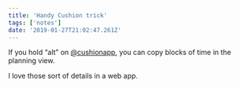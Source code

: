 ```yaml
---
title: 'Handy Cushion trick'
tags: ['notes'] 
date: '2019-01-27T21:02:47.261Z'
---
```

If you hold “alt” on [@cushionapp](//twitter.com/cushionapp), you can copy blocks of time in the planning view. 

I love those sort of details in a web app. 